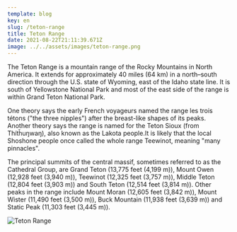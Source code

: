 ```yaml
---
template: blog
key: en
slug: /teton-range
title: Teton Range
date: 2021-08-22T21:11:39.671Z
image: ../../assets/images/teton-range.png
---
```


The Teton Range is a mountain range of the Rocky Mountains in North America. It extends for approximately 40 miles (64 km) in a north–south direction through the U.S. state of Wyoming, east of the Idaho state line. It is south of Yellowstone National Park and most of the east side of the range is within Grand Teton National Park.

One theory says the early French voyageurs named the range les trois tétons ("the three nipples") after the breast-like shapes of its peaks. Another theory says the range is named for the Teton Sioux (from Thítȟuŋwaŋ), also known as the Lakota people.It is likely that the local Shoshone people once called the whole range Teewinot, meaning "many pinnacles".

The principal summits of the central massif, sometimes referred to as the Cathedral Group, are Grand Teton (13,775 feet (4,199 m)), Mount Owen (12,928 feet (3,940 m)), Teewinot (12,325 feet (3,757 m)), Middle Teton (12,804 feet (3,903 m)) and South Teton (12,514 feet (3,814 m)). Other peaks in the range include Mount Moran (12,605 feet (3,842 m)), Mount Wister (11,490 feet (3,500 m)), Buck Mountain (11,938 feet (3,639 m)) and Static Peak (11,303 feet (3,445 m)).

![Teton Range](../../assets/images/teton-range.png)
